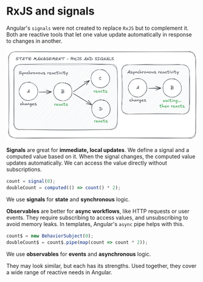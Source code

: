 # RxJS and signals

Angular's `signals` were not created to replace `RxJS` but to complement it.
Both are reactive tools that let one value update automatically in response to changes in another.

![RxJs and Signals](assets/rxjs-and-signals.png)

**Signals** are great for **immediate, local updates**. We define a signal and a computed value based
on it. When the signal changes, the computed value updates automatically. We can access the value directly
without subscriptions.

```ts
count = signal(0);
doubleCount = computed(() => count() * 2);
```

We use **signals** for **state** and **synchronous** logic.

**Observables** are better for **async workflows**, like HTTP requests or user events.
They require subscribing to access values, and unsubscribing to avoid memory leaks.
In templates, Angular's `async` pipe helps with this.

```ts
count$ = new BehaviorSubject(0);
doubleCount$ = count$.pipe(map(count => count * 2));
```

We use **observables** for **events** and **asynchronous** logic.

They may look similar, but each has its strengths.
Used together, they cover a wide range of reactive needs in Angular.

